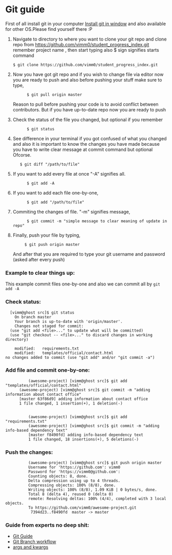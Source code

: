 # Git guide
First of  all install git in your computer
 [Install git in window](https://www.atlassian.com/git/tutorials/install-git#windows) and also available for other OS.Please find yourself there :P
1.  Navigate to directory to where you want to clone your git repo and clone repo from https://github.com/vimm0/student_progress_index.git remember project name , then start typing also $ sign signifies starts command

    ```
    $ git clone https://github.com/vimm0/student_progress_index.git
    ```

2. Now you have got git repo and if you wish to change file via editor now you are ready to push and also before pushing your stuff
   make sure to type,

    ```
          $ git pull origin master

    ```
    Reason to pull before pushing your code is to avoid conflict between contributors. But if you have up-to-date repo now you are ready to push
3. Check the status of the file you changed, but optional if you remember
    ```
          $ git status

    ```
4. See difference in your terminal if you got confused of what you changed and also it is important to know the changes you have made because you have to write clear message at commit command but optional Ofcorse.
    ```
       $ git diff "/path/to/file"

    ```
5. If you want to add every file at once "-A" signifies all.
    ```
          $ git add -A

    ```
6. If you want to add each file one-by-one,
    ```
          $ git add "/path/to/file"

    ```
7. Commiting the changes of file. "-m" signifies message,
    ```
          $ git commit -m "simple message to clear meaning of update in repo"

    ```
8. Finally, push your file by typing,
     ```
          $ git push origin master

    ```
    And after that you are required to type your git username and password (asked after every push)
          
### Example to clear things up:
This example commit files one-by-one and also we can commit all by ``git add -A``
 
### Check status:
```
  [vimm@ghost src]$ git status
	On branch master
	Your branch is up-to-date with 'origin/master'.
	Changes not staged for commit:
  (use "git add <file>..." to update what will be committed)
  (use "git checkout -- <file>..." to discard changes in working directory)

	modified:   requirements.txt
	modified:   templates/official/contact.html
no changes added to commit (use "git add" and/or "git commit -a")

```
### Add file and commit one-by-one:
```
          (awesome-project) [vimm@ghost src]$ git add "templates/official/contact.html"
	  (awesome-project) [vimm@ghost src]$ git commit -m "adding information about contact office"
	  [master 63f86d9] adding information about contact office
	  1 file changed, 1 insertion(+), 1 deletion(-)

    
          (awesome-project) [vimm@ghost src]$ git add "requirements.txt" 
          (awesome-project) [vimm@ghost src]$ git commit -m "adding info-based dependency text"
          [master f8490fd] adding info-based dependency text
          1 file changed, 18 insertions(+), 5 deletions(-)

```
### Push the changes:
```
          (awesome-project) [vimm@ghost src]$ git push origin master
		  Username for 'https://github.com': vimm0
		  Password for 'https://vimm0@github.com': 
		  Counting objects: 8, done.
		  Delta compression using up to 4 threads.
		  Compressing objects: 100% (8/8), done.
		  Writing objects: 100% (8/8), 1.09 KiB | 0 bytes/s, done.
		  Total 8 (delta 4), reused 0 (delta 0)
		  remote: Resolving deltas: 100% (4/4), completed with 3 local objects.
		  To https://github.com/vimm0/awesome-project.git
		   7394d23..f8490fd  master -> master

```
### Guide from experts no deep shit:
* [Git Guide](http://rogerdudler.github.io/git-guide/)
* [Git Branch workflow]( http://nvie.com/posts/a-successful-git-branching-model/)
* [args and kwargs](http://stackoverflow.com/questions/3394835/args-and-kwargs)

